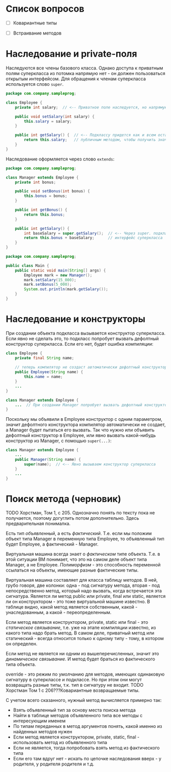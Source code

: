# Список вопросов

- [ ] Ковариантные типы
- [ ] Встраивание методов



# Наследование и private-поля

Наследуются все члены базового класса. Однако доступа к приватным полям суперкласса из потомка напрямую нет - он должен пользоваться открытым интерфейсом. Для обращения к членам суперкласса используется слово `super`.

```java
package com.company.sampleprog;

class Employee {
    private int salary;  // <-- Приватное поле наследуется, но напрямую недоступно подклассу

    public void setSalary(int salary) {
        this.salary = salary;
    }

    public int getSalary() {  // <-- Подклассу придется как и всем остальным пользоваться
        return this.salary;   // публичным методом, чтобы получить значение зарплаты
    } 
}
```

Наследование оформляется через слово `extends`:

```java
package com.company.sampleprog;

class Manager extends Employee {
    private int bonus;

    public void setBonus(int bonus) {
        this.bonus = bonus;
    }

    public int getBonus() {
        return this.bonus;
    }

    public int getSalary() {
        int baseSalary = super.getSalary();  // <-- Через super. подкласс может вызвать публичный
        return this.bonus + baseSalary;      // интерфейс суперкласса
    }
}
```

```java
package com.company.sampleprog;

public class Main {
    public static void main(String[] args) {
        Employee mark = new Manager();
        mark.setSalary(15_000);
        mark.setBonus(5_000);
        System.out.println(mark.getSalary());
    }
}
```

# Наследование и конструкторы

При создании объекта подкласса вызывается конструктор суперкласса. Если явно не сделать это, то подкласс попробует вызвать дефолтный конструктор суперкласса. Если его нет, будет ошибка компиляции:

```java
class Employee {
    private final String name;
    
    // теперь компилятор не создаст автоматически дефолтный конструктор
    public Employee(String name) {
        this.name = name;
    }
    ...
}

class Manager extends Employee {
    ...  // При создании Manager попробует вызвать дефолтный конструктор Employee, которого нет
}
```

Поскольку мы объявили в Employee конструктор с одним параметром, значит дефолтного конструктора компилятор автоматически не создает, а Manager будет пытаться его вызвать. Так что нужно или объявить дефолтный конструктор в Employee, или явно вызвать какой-нибудь конструктор из Manager, с помощью `super(...)`:

```java
class Manager extends Employee {
    ...
    public Manager(String name) {
        super(name);  // <-- Явно вызываем конструктор суперкласса
    }
    ...
}
```

# Поиск метода (черновик)

TODO Хорстман, Том 1, с 205. Однозначно понять по тексту пока не получается, поэтому догуглить потом дополнительно. Здесь предварительная понималка.

Есть тип *объявленный*, а есть *фактический*. Т.е. если мы положим объект типа Manager в переменную типа Employee, то объявленный тип будет Employee, а фактический - Manager.

Виртуальная машина всегда знает о *фактическом* типе объекта. Т.е. в этой ситуации ВМ понимает, что это на самом деле объект типа Manager, а не Employee. *Полиморфизм* - это способность переменной ссылаться на объекты, имеющие разные фактические типы.

Виртуальная машина составляет для класса таблицу методов. В ней, грубо говоря, две колонки: одна - под сигнатуру метода, вторая - под непосредственно метод, который надо вызвать, когда встречается эта сигнатура. Является ли метод public или private, final или static, является ли он конструктором - это тоже виртуальной машине известно. В таблице видно, какой метод является собственным, какой - унаследованным, а какой - переопределенным.

Если метод является конструктором, private, static или final - это *статическое связывание*, т.е. уже на этапе компиляции известно, из какого типа надо брать метод. В самом деле, приватный метод или статический - всегда относится только к одному типу - тому, в котором он определен.

Если метод не является ни одним из вышеперечисленных, значит это *динамическое связывание*. И метод будет браться из фактического типа объекта.

override - это режим по умолчанию для методов, имеющих одинаковую сигнатуру в суперклассе и подклассе. Но при этом они могут возвращать разные типы, т.к. тип в сигнатуру не входит. TODO Хорстман Том 1 с 206???Ковариантные возвращаемые типы.

С учетом всего сказанного, нужный метод вычисляется примерно так:

* Взять объявленный тип за основу места поиска метода
* Найти в таблице методов объявленного типа все методы с интересующим именем
* По типам переданных в метод аргументов понять, какой именно из найденных методов нужен
* Если метод является конструктором, private, static, final - использовать метод из объявленного типа
* Если не является, тогда попробовать взять метод из фактического типа
* Если его там вдруг нет - искать по цепочке наследования вверх - у родителя, у родителя родителя и т.д.